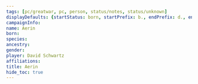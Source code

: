 ```yaml
---
tags: [pc/greatwar, pc, person, status/notes, status/unknown]
displayDefaults: {startStatus: born, startPrefix: b., endPrefix: d., endStatus: died}
campaignInfo:
name: Aerin
born:
species:
ancestry:
gender:
player: David Schwartz
affiliations:
title: Aerin
hide_toc: true
---
```




